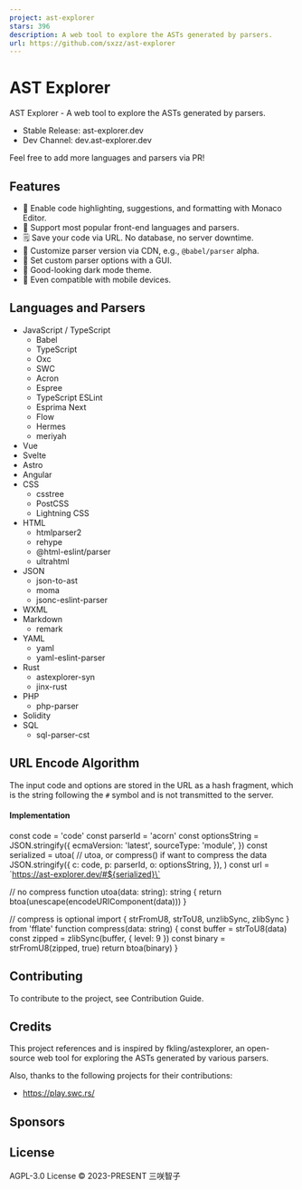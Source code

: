 ```yaml
---
project: ast-explorer
stars: 396
description: A web tool to explore the ASTs generated by parsers.
url: https://github.com/sxzz/ast-explorer
---
```


AST Explorer
============

AST Explorer - A web tool to explore the ASTs generated by parsers.

-   Stable Release: ast-explorer.dev
-   Dev Channel: dev.ast-explorer.dev

Feel free to add more languages and parsers via PR!

Features
--------

-   🦾 Enable code highlighting, suggestions, and formatting with Monaco Editor.
-   🤩 Support most popular front-end languages and parsers.
-   🗒️ Save your code via URL. No database, no server downtime.
-   🐙 Customize parser version via CDN, e.g., `@babel/parser` alpha.
-   🌈 Set custom parser options with a GUI.
-   🌚 Good-looking dark mode theme.
-   📱 Even compatible with mobile devices.

Languages and Parsers
---------------------

-   JavaScript / TypeScript
    -   Babel
    -   TypeScript
    -   Oxc
    -   SWC
    -   Acron
    -   Espree
    -   TypeScript ESLint
    -   Esprima Next
    -   Flow
    -   Hermes
    -   meriyah
-   Vue
-   Svelte
-   Astro
-   Angular
-   CSS
    -   csstree
    -   PostCSS
    -   Lightning CSS
-   HTML
    -   htmlparser2
    -   rehype
    -   @html-eslint/parser
    -   ultrahtml
-   JSON
    -   json-to-ast
    -   moma
    -   jsonc-eslint-parser
-   WXML
-   Markdown
    -   remark
-   YAML
    -   yaml
    -   yaml-eslint-parser
-   Rust
    -   astexplorer-syn
    -   jinx-rust
-   PHP
    -   php-parser
-   Solidity
-   SQL
    -   sql-parser-cst

URL Encode Algorithm
--------------------

The input code and options are stored in the URL as a hash fragment, which is the string following the `#` symbol and is not transmitted to the server.

#### Implementation

const code \= 'code'
const parserId \= 'acorn'
const optionsString \= JSON.stringify({
  ecmaVersion: 'latest',
  sourceType: 'module',
})
const serialized \= utoa(
  // utoa, or compress() if want to compress the data
  JSON.stringify({
    c: code,
    p: parserId,
    o: optionsString,
  }),
)
const url \= \`https://ast-explorer.dev/#${serialized}\`

// no compress
function utoa(data: string): string {
  return btoa(unescape(encodeURIComponent(data)))
}

// compress is optional
import { strFromU8, strToU8, unzlibSync, zlibSync } from 'fflate'
function compress(data: string) {
  const buffer \= strToU8(data)
  const zipped \= zlibSync(buffer, { level: 9 })
  const binary \= strFromU8(zipped, true)
  return btoa(binary)
}

Contributing
------------

To contribute to the project, see Contribution Guide.

Credits
-------

This project references and is inspired by fkling/astexplorer, an open-source web tool for exploring the ASTs generated by various parsers.

Also, thanks to the following projects for their contributions:

-   https://play.swc.rs/

Sponsors
--------

License
-------

AGPL-3.0 License © 2023-PRESENT 三咲智子
